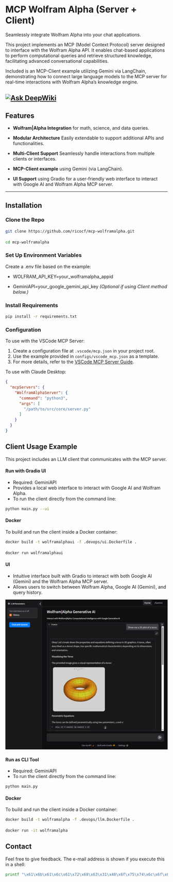 # MCP Wolfram Alpha (Server + Client)
Seamlessly integrate Wolfram Alpha into your chat applications.

This project implements an MCP (Model Context Protocol) server designed to interface with the Wolfram Alpha API. It enables chat-based applications to perform computational queries and retrieve structured knowledge, facilitating advanced conversational capabilities.

Included is an MCP-Client example utilizing Gemini via LangChain, demonstrating how to connect large language models to the MCP server for real-time interactions with Wolfram Alpha’s knowledge engine.

[![Ask DeepWiki](https://deepwiki.com/badge.svg)](https://deepwiki.com/akalaric/mcp-wolframalpha)
---

## Features

-  **Wolfram|Alpha Integration** for math, science, and data queries.

-  **Modular Architecture** Easily extendable to support additional APIs and functionalities.

-  **Multi-Client Support** Seamlessly handle interactions from multiple clients or interfaces.

-  **MCP-Client example** using Gemini (via LangChain).
-  **UI Support** using Gradio for a user-friendly web interface to interact with Google AI and Wolfram Alpha MCP server.

---

##  Installation


### Clone the Repo
   ```bash
   git clone https://github.com/ricocf/mcp-wolframalpha.git

   cd mcp-wolframalpha
   ```
  

### Set Up Environment Variables

Create a .env file based on the example:

- WOLFRAM_API_KEY=your_wolframalpha_appid

- GeminiAPI=your_google_gemini_api_key *(Optional if using Client method below.)*

### Install Requirements
   ```bash
   pip install -r requirements.txt
   ```

### Configuration

To use with the VSCode MCP Server:
1.  Create a configuration file at `.vscode/mcp.json` in your project root.
2.  Use the example provided in `configs/vscode_mcp.json` as a template.
3.  For more details, refer to the [VSCode MCP Server Guide](https://sebastian-petrus.medium.com/vscode-mcp-server-42286eed3ee7).

To use with Claude Desktop:
```json
{
  "mcpServers": {
    "WolframAlphaServer": {
      "command": "python3",
      "args": [
        "/path/to/src/core/server.py"
      ]
    }
  }
}
```
## Client Usage Example

This project includes an LLM client that communicates with the MCP server.

#### Run with Gradio UI
- Required: GeminiAPI
- Provides a local web interface to interact with Google AI and Wolfram Alpha.
- To run the client directly from the command line:
```bash
python main.py --ui
```
#### Docker
To build and run the client inside a Docker container:
```bash
docker build -t wolframalphaui -f .devops/ui.Dockerfile .

docker run wolframalphaui
```
#### UI
- Intuitive interface built with Gradio to interact with both Google AI (Gemini) and the Wolfram Alpha MCP server.
- Allows users to switch between Wolfram Alpha, Google AI (Gemini), and query history.
  
![UI](configs/gradio_ui.png)

#### Run as CLI Tool
- Required: GeminiAPI
- To run the client directly from the command line:
```bash
python main.py
```
#### Docker
To build and run the client inside a Docker container:
```bash
docker build -t wolframalpha -f .devops/llm.Dockerfile .

docker run -it wolframalpha
```

## Contact

Feel free to give feedback. The e-mail address is shown if you execute this in a shell:

```sh
printf "\x61\x6b\x61\x6c\x61\x72\x69\x63\x31\x40\x6f\x75\x74\x6c\x6f\x6f\x6b\x2e\x63\x6f\x6d\x0a"
```

